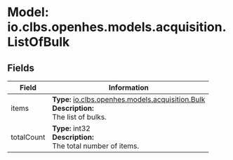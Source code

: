 # Model: io.clbs.openhes.models.acquisition.ListOfBulk

## Fields

| Field | Information |
| --- | --- |
| items | <b>Type:</b> [io.clbs.openhes.models.acquisition.Bulk](model-io-clbs-openhes-models-acquisition-bulk.md)<br><b>Description:</b><br>The list of bulks. |
| totalCount | <b>Type:</b> int32<br><b>Description:</b><br>The total number of items. |

